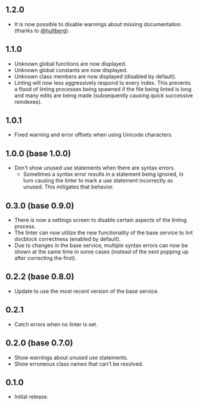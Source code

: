 ## 1.2.0
* It is now possible to disable warnings about missing documentation (thanks to [@hultberg](https://github.com/hultberg)).

## 1.1.0
* Unknown global functions are now displayed.
* Unknown global constants are now displayed.
* Unknown class members are now displayed (disabled by default).
* Linting will now less aggressively respond to every index. This prevents a flood of linting processes being spawned if the file being linted is long and many edits are being made (subsequently causing quick successive reindexes).

## 1.0.1
* Fixed warning and error offsets when using Unicode characters.

## 1.0.0 (base 1.0.0)
* Don't show unused use statements when there are syntax errors.
  * Sometimes a syntax error results in a statement being ignored, in turn causing the linter to mark a use statement incorrectly as unused. This mitigates that behavior.

## 0.3.0 (base 0.9.0)
* There is now a settings screen to disable certain aspects of the linting process.
* The linter can now utilize the new functionality of the base service to lint docblock correctness (enabled by default).
* Due to changes in the base service, multiple syntax errors can now be shown at the same time in some cases (instead of the next popping up after correcting the first).

## 0.2.2 (base 0.8.0)
* Update to use the most recent version of the base service.

## 0.2.1
* Catch errors when no linter is set.

## 0.2.0 (base 0.7.0)
* Show warnings about unused use statements.
* Show erroneous class names that can't be resolved.

## 0.1.0
* Initial release.
